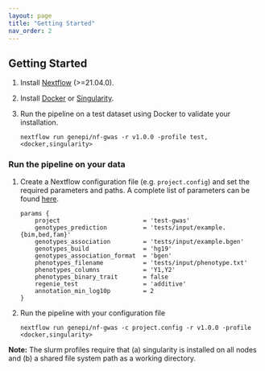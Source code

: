 ```yaml
---
layout: page
title: "Getting Started"
nav_order: 2
---
```


## Getting Started

1. Install [Nextflow](https://www.nextflow.io/docs/latest/getstarted.html#installation) (>=21.04.0).

2. Install [Docker](https://docs.docker.com/get-docker/) or [Singularity](https://sylabs.io/).

3. Run the pipeline on a test dataset using Docker to validate your installation.

    ```
    nextflow run genepi/nf-gwas -r v1.0.0 -profile test,<docker,singularity>
    ```

### Run the pipeline on your data

1. Create a Nextflow configuration file (e.g. `project.config`) and set the required parameters and paths. A complete list of parameters can be found [here](params/params.md).

    ```
    params {
        project                       = 'test-gwas'
        genotypes_prediction          = 'tests/input/example.{bim,bed,fam}'
        genotypes_association         = 'tests/input/example.bgen'
        genotypes_build               = 'hg19'
        genotypes_association_format  = 'bgen'
        phenotypes_filename           = 'tests/input/phenotype.txt'
        phenotypes_columns            = 'Y1,Y2'
        phenotypes_binary_trait       = false
        regenie_test                  = 'additive'
        annotation_min_log10p         = 2
    }
    ```


2. Run the pipeline with your configuration file
    ```
    nextflow run genepi/nf-gwas -c project.config -r v1.0.0 -profile <docker,singularity>
    ```

**Note:** The slurm profiles require that (a) singularity is installed on all nodes and (b) a shared file system path as a working directory.
